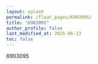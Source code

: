 ```yaml
---
layout: splash
permalink: /float_pages/6903095/
title: "6903095"
author_profile: false
last_modified_at: 2025-06-13
toc: false
---
```

 
6903095
